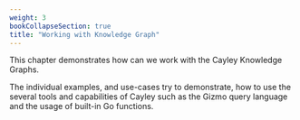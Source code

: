 ```yaml
---
weight: 3
bookCollapseSection: true
title: "Working with Knowledge Graph"
---
```


This chapter demonstrates how can we work with the Cayley Knowledge Graphs.

The individual examples, and use-cases try to demonstrate, how to use the several tools and capabilities of Cayley such as the Gizmo query language and the usage of built-in Go functions.

